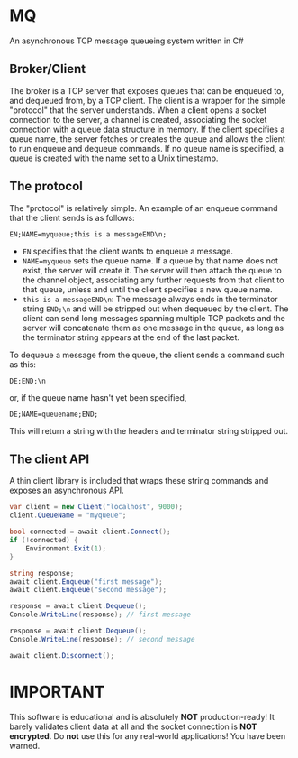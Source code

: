 # MQ
An asynchronous TCP message queueing system written in C#

## Broker/Client

The broker is a TCP server that exposes queues that can be enqueued to, and dequeued from, by a TCP client. The client is a wrapper for the simple "protocol" that the server understands. When a client opens a socket connection to the server, a channel is created, associating the socket connection with a queue data structure in memory. If the client specifies a queue name, the server fetches or creates the queue and allows the client to run enqueue and dequeue commands. If no queue name is specified, a queue is created with the name set to a Unix timestamp. 

## The protocol

The "protocol" is relatively simple. An example of an enqueue command that the client sends is as follows:

```
EN;NAME=myqueue;this is a messageEND\n;
```

- `EN` specifies that the client wants to enqueue a message.
- `NAME=myqueue` sets the queue name. If a queue by that name does not exist, the server will create it. The server will then attach the queue to the channel object, associating any further requests from that client to that queue, unless and until the client specifies a new queue name.
- `this is a messageEND\n`: The message always ends in the terminator string `END;\n` and will be stripped out when dequeued by the client. The client can send long messages spanning multiple TCP packets and the server will concatenate them as one message in the queue, as long as the terminator string appears at the end of the last packet. 

To dequeue a message from the queue, the client sends a command such as this:

```
DE;END;\n
```

or, if the queue name hasn't yet been specified,

```
DE;NAME=queuename;END;
```

This will return a string with the headers and terminator string stripped out. 

## The client API

A thin client library is included that wraps these string commands and exposes an asynchronous API. 

```csharp
var client = new Client("localhost", 9000);
client.QueueName = "myqueue";

bool connected = await client.Connect();
if (!connected) {
    Environment.Exit(1);
}

string response;
await client.Enqueue("first message");
await client.Enqueue("second message");

response = await client.Dequeue();
Console.WriteLine(response); // first message

response = await client.Dequeue();
Console.WriteLine(response); // second message

await client.Disconnect();

```

# IMPORTANT
This software is educational and is absolutely **NOT** production-ready! It barely validates client data at all and the socket connection is **NOT encrypted**. Do **not** use this for any real-world applications! You have been warned.